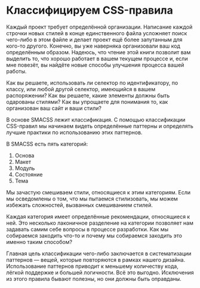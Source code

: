 # Классифицируем CSS-правила
Каждый проект требует определённой организации. Написание каждой строчки новых стилей в конце единственного файла усложняет поиск чего-либо в этом файле и делает проект ещё более запутанным для кого-то другого. Конечно, вы уже наверняка организовали ваш код определённым образом. Надеюсь, что чтение этой книги позволит вам выделить то, что хорошо работает в вашем текущем процессе и, если мне повезёт, вы найдёте новые способы улучшения процесса вашей работы.

Как вы решаете, использовать ли селектор по идентификатору, по классу, или любой другой селектор, имеющийся в вашем распоряжении? Как вы решаете, какие элементы должны быть одарованы стилями? Как вы упрощаете для понимания то, как организован ваш сайт и ваши стили?

В основе SMACSS лежит классификация. С помощью классификации CSS-правил мы начинаем видеть определённые паттерны и определять лучшие практики по использованию этих паттернов.

В SMACSS есть пять категорий:

1. Основа
2. Макет
3. Модуль
4. Состояние
5. Тема

Мы зачастую смешиваем стили, относящиеся к этим категориям. Если мы осведомлены о том, что мы пытаемся стилизовать, мы можем избежать сложностей, вызванных смешиванием стилей.

Каждая категория имеет определённые рекомендации, относящиеся к ней. Это несколько лаконичное разделение на категории позволяет нам задавать самим себе вопросы в процессе разработки. Как мы собираемся закодить что-то и почему мы собираемся закодить это именно таким способом?

Главная цель классификации чего-либо заключается в систематизации паттернов — вещей, которые повторяются в рамках нашего дизайна. Использование паттернов приводит к меньшему количеству кода, лёгкой поддержке и большей логичности. Всё это выгодно. Исключения из этого правила бывают полезны, но они должны быть оправданы.